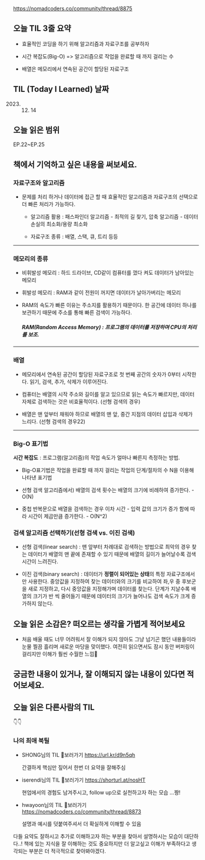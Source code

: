 https://nomadcoders.co/community/thread/8875

## 오늘 TIL 3줄 요약

* 효율적인 코딩을 하기 위해 알고리즘과 자료구조를 공부하자

* 시간 복잡도(Big-O) => 알고리즘으로 작업을 완료할 때 까지 걸리는 수

* 배열은 메모리에서 연속된 공간이 할당된 자료구조

## TIL (Today I Learned) 날짜

2023. 12. 14

## 오늘 읽은 범위

EP.22~EP.25

## 책에서 기억하고 싶은 내용을 써보세요.

### 자료구조와 알고리즘

* 문제를 처리 하거나 데이터에 접근 할 때 효율적인 알고리즘과 자료구조의 선택으로 더 빠른 처리가 가능하다.

  * 알고리즘 활용 : 패스파인더 알고리즘 - 최적의 길 찾기, 압축 알고리즘 - 데이터 손실의 최소화/용량 최소화

  * 자료구조 종류 : 배열, 스택, 큐, 트리 등등
- - -
### 메모리의 종류

* 비휘발성 메모리 : 하드 드라이브, CD같이 컴퓨터를 껐다 켜도 데이터가 남아있는 메모리

* 휘발성 메모리 : RAM과 같이 전원이 꺼지면 데이터가 날아가버리는 메모리

* RAM의 속도가 빠른 이유는 주소지를 활용하기 때문이다. 한 공간에 데이터 하나를 보관하기 때문에 주소를 통해 빠른 검색이 가능하다.

  ##### RAM(Random Access Memory) : 프로그램의 데이터를 저장하며 CPU의 처리를 보조.
- - -
### 배열

* 메모리에서 연속된 공간이 할당된 자료구조로 첫 번째 공간의 숫자가 0부터 시작한다. 읽기, 검색, 추가, 삭제가 이루어진다.

* 컴퓨터는 배열의 시작 주소와 길이를 알고 있으므로 읽는 속도가 빠르지만, 데이터 자체로 검색하는 것은 비효율적이다. (선형 검색의 경우)

* 배열은 맨 앞부터 채워야 하므로 배열의 맨 앞, 중간 지점의 데이터 삽입과 삭제가 느리다. (선형 검색의 경우22)
- - -
### Big-O 표기법

**시간 복잡도** : 프로그램(알고리즘)의 작업 속도가 얼마나 빠른지 측정하는 방법.

* Big-O표기법은 작업을 완료할 때 까지 걸리는 작업의 단계/절차의 수 N을 이용해 나타낸 표기법

* 선형 검색 알고리즘에서) 배열의 검색 횟수는 배열의 크기에 비례하여 증가한다. - O(N)

* 중첩 반복문으로 배열을 검색하는 경우 이차 시간 - 입력 값의 크기가 증가 함에 따라 시간이 제곱만큼 증가한다. - O(N^2)

### 검색 알고리즘 선택하기(선형 검색 vs. 이진 검색)

* 선형 검색(linear search) : 맨 앞부터 차례대로 검색하는 방법으로 최악의 경우 찾는 데이터가 배열의 맨 끝에 존재할 수 있기 때문에 배열의 길이가 늘어날수록 검색 시간이 느려진다.

* 이진 검색(binary search) : 데이터가 **정렬이 되어있는 상태**의 특정 자료구조에서만 사용한다. 중앙값을 지정하여 찾는 데이터와의 크기를 비교하여 좌,우 중 후보군을 새로 지정하고, 다시 중앙값을 지정해가며 데이터를 찾는다. 단계가 지날수록 배열의 크기가 반 씩 줄어들기 때문에 데이터의 크기가 늘어나도 검색 속도가 크게 증가하지 않는다.

## 오늘 읽은 소감은? 떠오르는 생각을 가볍게 적어보세요

* 처음 배울 때도 너무 어려워서 잘 이해가 되지 않아도 그냥 넘기곤 했던 내용들이라 눈물 찔끔 흘리며 새로운 마당을 맞이했다. 여전히 읽으면서도 잠시 동안 버퍼링이 걸리지만 이해가 훨씬 수월한 느낌🥲

## 궁금한 내용이 있거나, 잘 이해되지 않는 내용이 있다면 적어보세요.

## 오늘 읽은 다른사람의 TIL

👇👇

### 나의 최애 북틸

* SHONG님의 TIL 👀보러가기 https://url.kr/d9n5qh

  간결하게 핵심만 짚어서 한번 더 요약을 잘해주심

* iserendi님의 TIL 👀보러가기 https://shorturl.at/nosHT

  현업에서의 경험도 남겨주시고, follow up으로 실천하고자 하는 모습 ...짱!

* hwayoon님의 TIL 👀보러가기 https://nomadcoders.co/community/thread/8873

  설명과 예시를 덧붙여주셔서 더 확실하게 이해할 수 있음

다들 요약도 잘하시고 추가로 이해하고자 하는 부분을 찾아서 설명하시는 모습이 대단하다..! 책에 있는 지식을 잘 이해하는 것도 중요하지만 더 알고싶고 이해가 부족하다고 생각되는 부분은 더 적극적으로 찾아봐야겠다.
